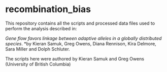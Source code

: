 # recombination_bias

This repository contains all the scripts and processed data files used to perform the analysis described in:

*Gene flow favors linkage between adaptive alleles in a globally distributed species*. 
*by Kieran Samuk, Greg Owens, Diana Rennison, Kira Delmore, Sara Miller and Dolph Schluter.

The scripts here were authored by Kieran Samuk and Greg Owens (University of British Columbia) 
